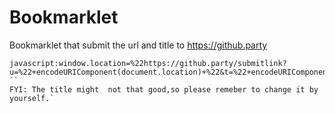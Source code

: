 # Bookmarklet
Bookmarklet that submit the url and title to https://github.party

```
javascript:window.location=%22https://github.party/submitlink?u=%22+encodeURIComponent(document.location)+%22&t=%22+encodeURIComponent(document.title)
``
FYI: The title might  not that good,so please remeber to change it by yourself.`

